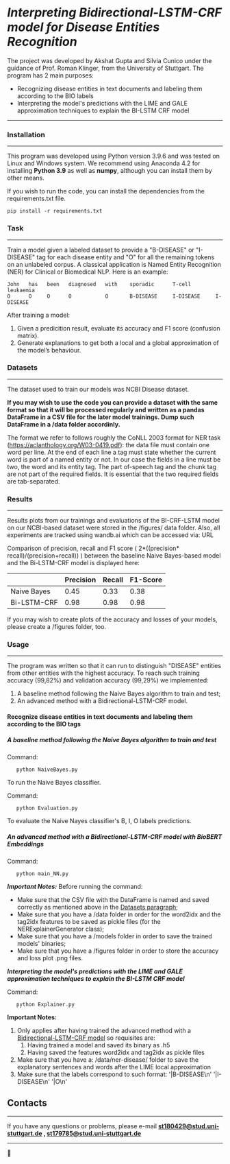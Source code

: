 ***Interpreting Bidirectional-LSTM-CRF model for Disease Entities Recognition***
================

The project was developed by Akshat Gupta and Silvia Cunico under the guidance of Prof. Roman Klinger, from the University of Stuttgart.
The program has 2 main purposes:
- Recognizing disease entities in text documents and labeling them according to the BIO labels
- Interpreting the model's predictions with the LIME and GALE approximation techniques to explain the BI-LSTM CRF model

----------

### Installation
---------------

This program was developed using Python version 3.9.6 and was tested on Linux and Windows system.
We recommend using Anaconda 4.2 for installing **Python 3.9** as well as **numpy**, although you can install them by other means.

If you wish to run the code, you can install the dependencies from the requirements.txt file.

    pip install -r requirements.txt

### Task
-----------

Train a model given a labeled dataset to provide a "B-DISEASE" or "I-DISEASE" tag for each disease entity and "O" for all the remaining tokens on an unlabeled corpus. A classical application is Named Entity Recognition (NER) for Clinical or Biomedical NLP. Here is an example:

```
John   has   been   diagnosed   with    sporadic      T-cell	    leukaemia	
O      O     O      O           O       B-DISEASE     I-DISEASE     I-DISEASE

```

After training a model:
1. Given a predicition result, evaluate its accuracy and F1 score (confusion matrix). 
2. Generate explanations to get both a local and a global approximation of the model’s behaviour. 


### Datasets
------------

The dataset used to train our models was NCBI Disease dataset.

**If you may wish to use the code you can provide a dataset with the same format so that it will be processed regularly and written as a pandas DataFrame in a CSV file for the later model trainings. Dump such DataFrame in a /data folder accordinly.**

The format we refer to follows roughly the CoNLL 2003 format for NER task (https://aclanthology.org/W03-0419.pdf): the data file must contain one word per line. At the end of each line a tag must state whether the current word is part of a named entity or not. In our case the fields in a line must be two, the word and its entity tag. The part of-speech tag and the chunk tag are not part of the required fields. It is essential that the two required fields are tab-separated.


### Results
----------

Results plots from our trainings and evaluations of the BI-CRF-LSTM model on our NCBI-based dataset were stored in the /figures/ data folder.
Also, all experiments are tracked using wandb.ai which can be accessed via: URL

Comparison of precision, recall and F1 score ( 2*((precision* recall)/(precision+recall)) ) between the baseline Naive Bayes-based model and the Bi-LSTM-CRF model is displayed here:

|             | Precision | Recall | F1-Score |
|-------------|-----------|--------|----------|
| Naive Bayes | 0.45      | 0.33   | 0.38     |
| Bi-LSTM-CRF | 0.98      | 0.98   | 0.98     |


If you may wish to create plots of the accuracy and losses of your models, please create a /figures folder, too.


### Usage
---------
The program was written so that it can run to distinguish "DISEASE" entities from other entities with the highest accuracy.
To reach such training accuracy (99,82%) and validation accuracy (99,29%) we implemented: 

1. A baseline method following the Naive Bayes algorithm to train and test;
2. An advanced method with a Bidirectional-LSTM-CRF model. 


#### **Recognize disease entities in text documents and labeling them according to the BIO tags**

##### _A baseline method following the Naive Bayes algorithm to train and test_

Command:
```
   python NaiveBayes.py
```
To run the Naive Bayes classifier.

Command:
```
   python Evaluation.py
```
To evaluate the Naive Nayes classifier's B, I, O labels predictions. 

##### _An advanced method with a Bidirectional-LSTM-CRF model with BioBERT Embeddings_

Command:
```
   python main_NN.py
```
***Important Notes:***
Before running the command:
- Make sure that the CSV file with the DataFrame is named and saved correctly as mentioned above in the [Datasets paragraph](#datasets);
- Make sure that you have a /data folder in order for the word2idx and the tag2idx features to be saved as pickle files (for the NERExplainerGenerator class); 
- Make sure that you have a /models folder in order to save the trained models' binaries;
- Make sure that you have a /figures folder in order to store the accuracy and loss plot .png files.

***Interpreting the model's predictions with the LIME and GALE approximation techniques to explain the BI-LSTM CRF model***

Command:
```
   python Explainer.py
```

**Important Notes:** 
1. Only applies after having trained the advanced method with a [Bidirectional-LSTM-CRF model](#An-advanced-method-with-a-Bidirectional-LSTM-CRF-model-with-BioBERT-Embeddings) so requisites are:
    1. Having trained a model and saved its binary as .h5 
    2. Having saved the features word2idx and tag2idx as pickle files
2. Make sure that you have a: /data/ner-disease/ folder to save the explanatory sentences and words after the LIME local approximation
3. Make sure that the labels correspond to such format: '|B-DISEASE\n' '|I-DISEASE\n' '|O\n' 

## Contacts
------------

If you have any questions or problems, please e-mail **st180429@stud.uni-stuttgart.de , st179785@stud.uni-stuttgart.de**

------------

:wave:
